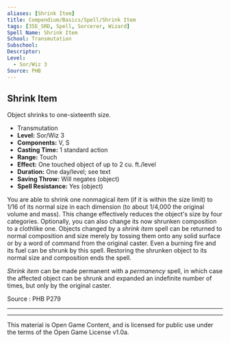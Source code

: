 ```yaml
---
aliases: [Shrink Item]
title: Compendium/Basics/Spell/Shrink Item
tags: [35E_SRD, Spell, Sorcerer, Wizard]
Spell Name: Shrink Item
School: Transmutation
Subschool: 
Descriptor: 
Level:
  - Sor/Wiz 3
Source: PHB
---
```



## Shrink Item

Object shrinks to one-sixteenth size.

*   Transmutation
*   **Level:** Sor/Wiz 3
*   **Components:** V, S
*   **Casting Time:** 1 standard action
*   **Range:** Touch
*   **Effect:** One touched object of up to 2 cu. ft./level
*   **Duration:** One day/level; see text
*   **Saving Throw:** Will negates (object)
*   **Spell Resistance:** Yes (object)

<p>You are able to shrink one nonmagical item (if it is within the size limit) to 1/16 of its normal size in each dimension (to about 1/4,000 the original volume and mass). This change effectively reduces the object's size by four categories. Optionally, you can also change its now shrunken composition to a clothlike one. Objects changed by a <i>shrink item</i> spell can be returned to normal composition and size merely by tossing them onto any solid surface or by a word of command from the original caster. Even a burning fire and its fuel can be shrunk by this spell. Restoring the shrunken object to its normal size and composition ends the spell.</p><p><i>Shrink item</i> can be made permanent with a <i>permanency</i> spell, in which case the affected object can be shrunk and expanded an indefinite number of times, but only by the original caster.</p>

Source : PHB P279

---

---

This material is Open Game Content, and is licensed for public use under
the terms of the Open Game License v1.0a.
